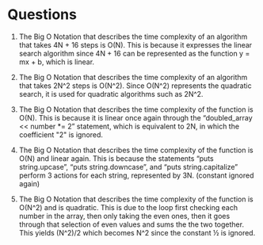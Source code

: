 # Questions

1. The Big O Notation that describes the time complexity of an algorithm that takes 4N + 16 steps is O(N). This is because it expresses the linear search algorithm since 4N + 16 can be represented as the function y = mx + b, which is linear.


2. The Big O Notation that describes the time complexity of an algorithm that takes 2N^2 steps is O(N^2). Since O(N^2) represents the           quadratic search, it is used for quadratic algorithms such as 2N^2.


3. The Big O Notation that describes the time complexity of the function is O(N). This is because it is linear once again through the           “doubled_array << number *= 2” statement, which is equivalent to 2N, in which the coefficient "2" is ignored.

    
4. The Big O Notation that describes the time complexity of the function is O(N) and linear again. This is because the statements “puts         string.upcase”, “puts string.downcase”, and “puts string.capitalize” perform 3 actions for each string, represented by 3N. (constant       ignored again)


5. The Big O Notation that describes the time complexity of the function is O(N^2) and is quadratic. This is due to the loop first checking each number in the array, then only taking the even ones, then it goes through that selection of even values and sums the the two together. This yields (N^2)/2 which becomes N^2 since the constant ½ is ignored.
